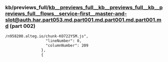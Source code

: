 ### kb/previews_full/kb__previews_full__kb__previews_full__kb__previews_full__flows__service-first__master-and-slot@auth.har.part053.md.part001.md.part001.md.part001.md (part 002)

```md
/n958200.alteg.io/chunk-KO722YSM.js",
                  "lineNumber": 0,
                  "columnNumber": 209
                },
                {
         
```

```
